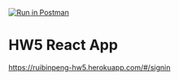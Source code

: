 [![Run in Postman](https://run.pstmn.io/button.svg)](https://app.getpostman.com/run-collection/b1497815447b01a6b77e#?env%5BHW3%5D=W3sia2V5IjoidG9rZW4iLCJ2YWx1ZSI6IkpXVCBleUpoYkdjaU9pSklVekkxTmlJc0luUjVjQ0k2SWtwWFZDSjkuZXlKcFpDSTZJall3TkdWaE9UVXdObU5qTUROaE1EQXdORFptWlRjNVl5SXNJblZ6WlhKdVlXMWxJam9pVW05aWFXNGlMQ0pwWVhRaU9qRTJNVFUzTmprMU16QjkuWmhOQmhtUGNvWG5LLU9DMzBUNFlMUFNBaEFDSTNWZmI0Wm5BMS1vMWE2OCIsImVuYWJsZWQiOnRydWV9XQ==)
# HW5 React App
https://ruibinpeng-hw5.herokuapp.com/#/signin
